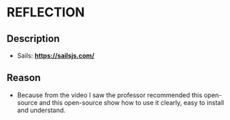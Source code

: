 # REFLECTION
## Description 
- Sails:  <b>https://sailsjs.com/</b>
## Reason
- Because from the video I saw the professor recommended this open-source and this open-source show how to use it clearly, easy to install and understand.
